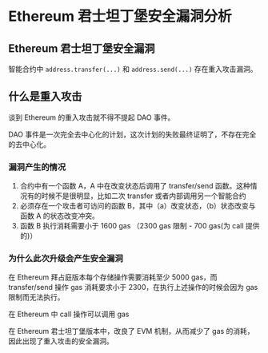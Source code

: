 # Ethereum 君士坦丁堡安全漏洞分析

## Ethereum 君士坦丁堡安全漏洞
智能合约中 `address.transfer(...)` 和 `address.send(...)` 存在重入攻击漏洞。

## 什么是重入攻击
谈到 Ethereum 的重入攻击就不得不提起 DAO 事件。

DAO 事件是一次完全去中心化的计划，这次计划的失败最终证明了，不存在完全的去中心化。

### 漏洞产生的情况
1. 合约中有一个函数 A，A 中在改变状态后调用了 transfer/send 函数。这种情况有的时候不是很明显，比如二次 transfer 或者内部调用另一个智能合约
2. 必须存在一个攻击者可访问的函数 B，其中（a）改变状态，（b）状态改变与函数 A 的状态改变冲突。
3. 函数 B 执行消耗需要小于 1600 gas （2300 gas 限制 - 700 gas(为 call 提供的)）

### 为什么此次升级会产生安全漏洞
在 Ethereum 拜占庭版本每个存储操作需要消耗至少 5000 gas，而 transfer/send 操作 gas 消耗要求小于 2300，在执行上述操作的时候会因为 gas 限制而无法执行。

在 Ethereum 中 call 操作可以调用 gas 

在 Ethereum 君士坦丁堡版本中，改良了 EVM 机制，从而减少了 gas 的消耗，因此出现了重入攻击的安全漏洞。
